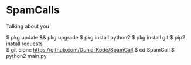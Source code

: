 # SpamCalls

Talking about you


$ pkg update && pkg upgrade
$ pkg install python2
$ pkg install git
$ pip2 install requests  
$ git clone https://github.com/Dunia-Kode/SpamCall
$ cd SpamCall
$ python2 main.py
